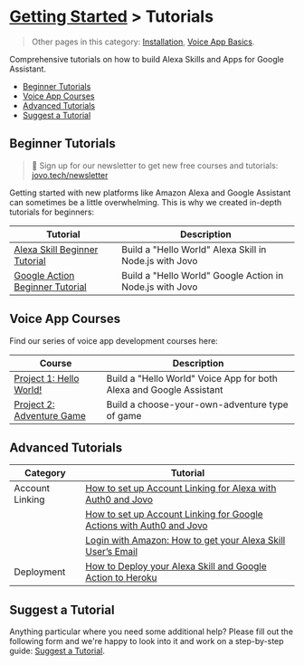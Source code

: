 # [Getting Started](../) > Tutorials

> Other pages in this category: [Installation](./), [Voice App Basics](./voice-app-basics.md).

Comprehensive tutorials on how to build Alexa Skills and Apps for Google Assistant.

* [Beginner Tutorials](#beginner-tutorials)
* [Voice App Courses](#voice-app-courses)
* [Advanced Tutorials](#advanced-tutorials)
* [Suggest a Tutorial](#suggest-a-tutorial)


## Beginner Tutorials

> 🚀 Sign up for our newsletter to get new free courses and tutorials: [jovo.tech/newsletter](https://www.jovo.tech/newsletter)

Getting started with new platforms like Amazon Alexa and Google Assistant can sometimes be a little overwhelming. This is why we created in-depth tutorials for beginners:

Tutorial | Description 
------------ | -------------
[Alexa Skill Beginner Tutorial](https://www.jovo.tech/blog/alexa-skill-tutorial-nodejs/) | Build a "Hello World" Alexa Skill in Node.js with Jovo 
[Google Action Beginner Tutorial](https://www.jovo.tech/blog/google-action-tutorial-nodejs/) | Build a "Hello World" Google Action in Node.js with Jovo


## Voice App Courses

Find our series of voice app development courses here:

Course | Description
------------ | ------------- 
[Project 1: Hello World!](https://www.jovo.tech/blog/project-1-hello-world/) | Build a "Hello World" Voice App for both Alexa and Google Assistant
[Project 2: Adventure Game](https://www.jovo.tech/blog/project-2-adventure-game/) | Build a choose-your-own-adventure type of game


## Advanced Tutorials

Category | Tutorial
------------ | -------------
Account Linking | [How to set up Account Linking for Alexa with Auth0 and Jovo](https://www.jovo.tech/blog/alexa-account-linking-auth0/)
| | [How to set up Account Linking for Google Actions with Auth0 and Jovo](https://www.jovo.tech/blog/google-action-account-linking-auth0/)
| | [Login with Amazon: How to get your Alexa Skill User’s Email](https://www.jovo.tech/blog/alexa-login-with-amazon-email/)
| Deployment | [How to Deploy your Alexa Skill and Google Action to Heroku](https://www.jovo.tech/blog/deploy-to-heroku/)



## Suggest a Tutorial

Anything particular where you need some additional help? Please fill out the following form and we're happy to look into it and work on a step-by-step guide: [Suggest a Tutorial](https://jovo.typeform.com/to/qqD2t6).
